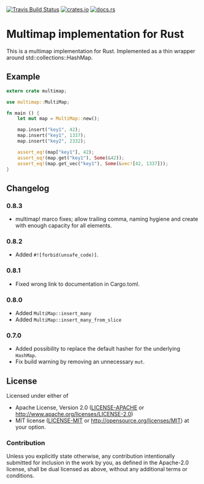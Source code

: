 [![Travis Build Status](https://travis-ci.org/havarnov/multimap.svg?branch=master)](https://travis-ci.org/havarnov/multimap)
[![crates.io](http://meritbadge.herokuapp.com/multimap)](https://crates.io/crates/multimap)
[![docs.rs](https://docs.rs/multimap/badge.svg)](https://docs.rs/multimap/)

# Multimap implementation for Rust

This is a multimap implementation for Rust. Implemented as a thin wrapper around
std::collections::HashMap.

## Example

````rust
extern crate multimap;

use multimap::MultiMap;

fn main () {
    let mut map = MultiMap::new();

    map.insert("key1", 42);
    map.insert("key1", 1337);
    map.insert("key2", 2332);

    assert_eq!(map["key1"], 42);
    assert_eq!(map.get("key1"), Some(&42));
    assert_eq!(map.get_vec("key1"), Some(&vec![42, 1337]));
}
````

## Changelog

### 0.8.3

* multimap! marco fixes; allow trailing comma, naming hygiene and create with enough capacity for all elements.

### 0.8.2

* Added ```#![forbid(unsafe_code)]```.

### 0.8.1

* Fixed wrong link to documentation in Cargo.toml.

### 0.8.0

* Added ```MultiMap::insert_many```
* Added ```MultiMap::insert_many_from_slice```

### 0.7.0

* Added possibility to replace the default hasher for the underlying ```HashMap```.
* Fix build warning by removing an unnecessary ```mut```.

## License

Licensed under either of
 * Apache License, Version 2.0 ([LICENSE-APACHE](LICENSE-APACHE) or http://www.apache.org/licenses/LICENSE-2.0)
 * MIT license ([LICENSE-MIT](LICENSE-MIT) or http://opensource.org/licenses/MIT)
at your option.

### Contribution

Unless you explicitly state otherwise, any contribution intentionally submitted
for inclusion in the work by you, as defined in the Apache-2.0 license, shall be dual licensed as above, without any
additional terms or conditions.
